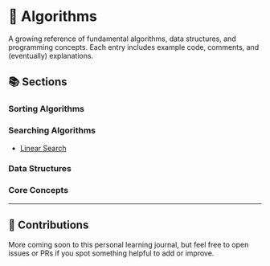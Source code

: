 # 🧠 Algorithms

A growing reference of fundamental algorithms, data structures, and programming concepts. Each entry includes example code, comments, and (eventually) explanations.

## 📚 Sections

### Sorting Algorithms

### Searching Algorithms
- [Linear Search](algorithms/searching/linear_search.c)

### Data Structures

### Core Concepts
---
## 🔄 Contributions

More coming soon to this personal learning journal, but feel free to open issues or PRs if you spot something helpful to add or improve.